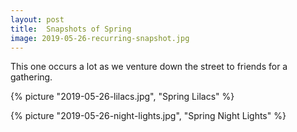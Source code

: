 ```yaml
---
layout: post
title:  Snapshots of Spring
image: 2019-05-26-recurring-snapshot.jpg
---
```


This one occurs a lot as we venture down the street to friends for a gathering.

<!--more-->

{% picture "2019-05-26-lilacs.jpg", "Spring Lilacs" %}

{% picture "2019-05-26-night-lights.jpg", "Spring Night Lights" %}
